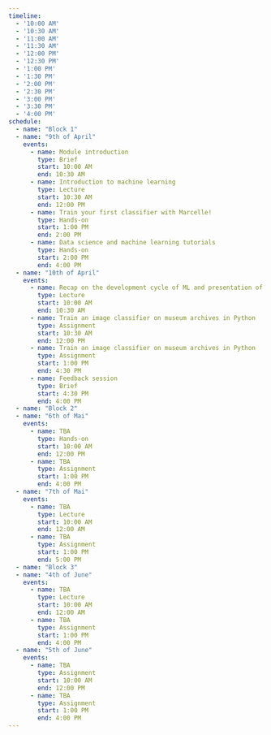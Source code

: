 ```yaml
---
timeline:
  - '10:00 AM'
  - '10:30 AM'
  - '11:00 AM'
  - '11:30 AM'
  - '12:00 PM'
  - '12:30 PM'
  - '1:00 PM'
  - '1:30 PM'
  - '2:00 PM'
  - '2:30 PM'
  - '3:00 PM'
  - '3:30 PM'
  - '4:00 PM'
schedule:
  - name: "Block 1"
  - name: "9th of April"
    events:
      - name: Module introduction
        type: Brief
        start: 10:00 AM
        end: 10:30 AM
      - name: Introduction to machine learning
        type: Lecture
        start: 10:30 AM
        end: 12:00 PM
      - name: Train your first classifier with Marcelle!
        type: Hands-on
        start: 1:00 PM
        end: 2:00 PM
      - name: Data science and machine learning tutorials
        type: Hands-on
        start: 2:00 PM
        end: 4:00 PM
  - name: "10th of April"
    events:
      - name: Recap on the development cycle of ML and presentation of the first assignment
        type: Lecture 
        start: 10:00 AM
        end: 10:30 AM
      - name: Train an image classifier on museum archives in Python
        type: Assignment
        start: 10:30 AM
        end: 12:00 PM
      - name: Train an image classifier on museum archives in Python
        type: Assignment
        start: 1:00 PM
        end: 4:30 PM
      - name: Feedback session
        type: Brief
        start: 4:30 PM
        end: 4:00 PM
  - name: "Block 2"
  - name: "6th of Mai"
    events:
      - name: TBA
        type: Hands-on
        start: 10:00 AM
        end: 12:00 PM
      - name: TBA
        type: Assignment
        start: 1:00 PM
        end: 4:00 PM
  - name: "7th of Mai"
    events:
      - name: TBA
        type: Lecture
        start: 10:00 AM
        end: 12:00 AM
      - name: TBA
        type: Assignment
        start: 1:00 PM
        end: 5:00 PM
  - name: "Block 3"
  - name: "4th of June"
    events:
      - name: TBA
        type: Lecture
        start: 10:00 AM
        end: 12:00 AM
      - name: TBA
        type: Assignment
        start: 1:00 PM
        end: 4:00 PM
  - name: "5th of June"
    events:
      - name: TBA
        type: Assignment
        start: 10:00 AM
        end: 12:00 PM
      - name: TBA
        type: Assignment
        start: 1:00 PM
        end: 4:00 PM
---
```

